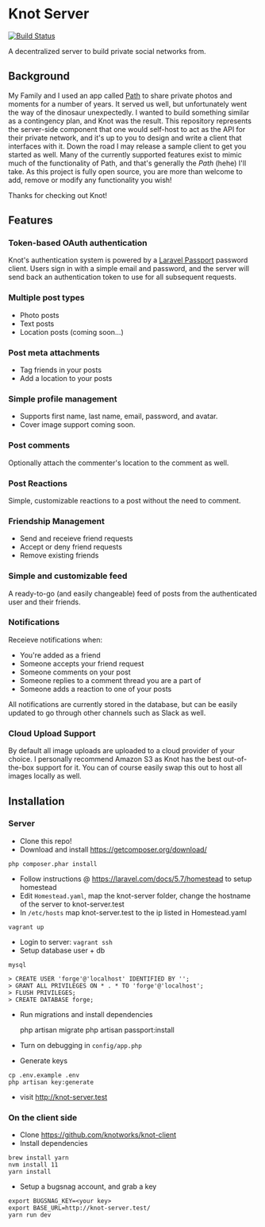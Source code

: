 # Knot Server

[![Build Status](https://travis-ci.org/knotworks/knot-server.svg?branch=master)](https://travis-ci.org/knotworks/knot-server)

A decentralized server to build private social networks from.

## Background

My Family and I used an app called [Path](https://path.com) to share private photos and moments for a number of years. It served us well, but unfortunately went the way of the dinosaur unexpectedly. I wanted to build something similar as a contingency plan, and Knot was the result. This repository represents the server-side component that one would self-host to act as the API for their private network, and it's up to you to design and write a client that interfaces with it. Down the road I may release a sample client to get you started as well. Many of the currently supported features exist to mimic much of the functionality of Path, and that's generally the _Path_ (hehe) I'll take. As this project is fully open source, you are more than welcome to add, remove or modify any functionality you wish!

Thanks for checking out Knot!

## Features

### Token-based OAuth authentication

Knot's authentication system is powered by a [Laravel Passport](https://laravel.com/docs/5.5/passport) password client. Users sign in with a simple email and password, and the server will send back an authentication token to use for all subsequent requests.

### Multiple post types

* Photo posts
* Text posts
* Location posts (coming soon...)

### Post meta attachments

* Tag friends in your posts
* Add a location to your posts

### Simple profile management

* Supports first name, last name, email, password, and avatar.
* Cover image support coming soon.

### Post comments

Optionally attach the commenter's location to the comment as well.

### Post Reactions

Simple, customizable reactions to a post without the need to comment.

### Friendship Management

* Send and receieve friend requests
* Accept or deny friend requests
* Remove existing friends

### Simple and customizable feed

A ready-to-go (and easily changeable) feed of posts from the authenticated user and their friends.

### Notifications

Receieve notifications when:

* You're added as a friend
* Someone accepts your friend request
* Someone comments on your post
* Someone replies to a comment thread you are a part of
* Someone adds a reaction to one of your posts

All notifications are currently stored in the database, but can be easily updated to go through other channels such as Slack as well.

### Cloud Upload Support

By default all image uploads are uploaded to a cloud provider of your choice. I personally recommend Amazon S3 as Knot has the best out-of-the-box support for it. You can of course easily swap this out to host all images locally as well.

## Installation

### Server

* Clone this repo!
* Download and install https://getcomposer.org/download/

```
php composer.phar install
```

* Follow instructions @ https://laravel.com/docs/5.7/homestead to setup homestead
* Edit `Homestead.yaml`, map the knot-server folder, change the hostname of the server to knot-server.test
* In `/etc/hosts` map knot-server.test to the ip listed in Homestead.yaml

```
vagrant up
```

* Login to server: `vagrant ssh`
* Setup database user + db

```
mysql

> CREATE USER 'forge'@'localhost' IDENTIFIED BY '';
> GRANT ALL PRIVILEGES ON * . * TO 'forge'@'localhost';
> FLUSH PRIVILEGES;
> CREATE DATABASE forge;
```

* Run migrations and install dependencies

    php artisan migrate
      php artisan passport:install

* Turn on debugging in `config/app.php`
* Generate keys

```
cp .env.example .env
php artisan key:generate
```

* visit http://knot-server.test

### On the client side

* Clone https://github.com/knotworks/knot-client
* Install dependencies

```
brew install yarn
nvm install 11
yarn install
```

* Setup a bugsnag account, and grab a key

```
export BUGSNAG_KEY=<your key>
export BASE_URL=http://knot-server.test/
yarn run dev
```
